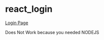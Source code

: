 # react_login
[Login Page](https://bluecar3519.github.io/react_login/public/index.html)

Does Not Work because you needed NODEJS
